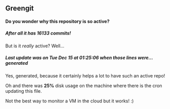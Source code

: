 ## Greengit

#### Do you wonder why this repository is so active?

##### After all it has 16133 commits!

But is it *really* active? Well...

##### Last update was on Tue Dec 15 at 01:25:06 when those lines were... generated

Yes, generated, because it certainly helps a lot to have such an active repo!

Oh and there was **25%** disk usage on the machine
where there is the cron updating this file.

Not the best way to monitor a VM in the cloud but it works! :)
